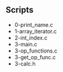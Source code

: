 ## Scripts
- 0-print_name.c
- 1-array_iterator.c
- 2-int_index.c
- 3-main.c
- 3-op_functions.c
- 3-get_op_func.c
- 3-calc.h
